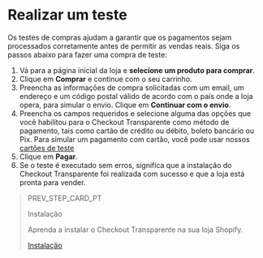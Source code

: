 # Realizar um teste

Os testes de compras ajudam a garantir que os pagamentos sejam processados corretamente antes de permitir as vendas reais. Siga os passos abaixo para fazer uma compra de teste:

1. Vá para a página inicial da loja e **selecione um produto para comprar**.
2. Clique em **Comprar** e continue com o seu carrinho.
3. Preencha as informações de compra solicitadas com um email, um endereço e um código postal válido de acordo com o país onde a loja opera, para simular o envio. Clique em **Continuar com o envio**.
4. Preencha os campos requeridos e selecione alguma das opções que você habilitou para o Checkout Transparente como método de pagamento, tais como cartão de crédito ou débito, boleto bancário ou Pix. Para simular um pagamento com cartão, você pode usar nossos [cartões de teste](/docs/shopify/integration-test/test-cards)
5. Clique em **Pagar**.
6. Se o teste é executado sem erros, significa que a instalação do Checkout Transparente foi realizada com sucesso e que a loja está pronta para vender.

> PREV_STEP_CARD_PT
>
> Instalação
>
> Aprenda a instalar o Checkout Transparente na sua loja Shopify.
>
> [Instalação](/developers/pt/docs/shopify/installation-checkout-transparente)
